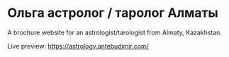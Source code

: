 # Ольга астролог / таролог Алматы

A brochure website for an astrologist/tarologist from Almaty, Kazakhstan.

Live preview: https://astrology.antebudimir.com/
